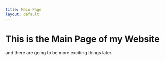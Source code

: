 ```yaml
---
title: Main Page
layout: default
---
```

# This is the Main Page of my Website
and there are going to be more exciting things later.
